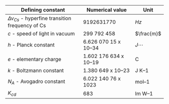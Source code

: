 | Defining constant | Numerical value       | Unit   |
|-------------------|-----------------------|--------|
| $\Delta ν_{Cs}$ - hyperfine transition frequency of Cs              | $9 192 631 770$         | $Hz$     |
| $c$ - speed of light in vacuum                 | 299 792 458           | $\frac{m}$  |
| $h$ - Planck constant                 | 6.626 070 15 x 10–34  | $J\cdots$    |
| $e$ - elementary charge                | 1.602 176 634 x 10–19 | C      |
| $k$ - Boltzmann constant                | 1.380 649 x 10–23     | J K–1  |
| $N_{A}$ - Avogadro constant                | 6.022 140 76 x 1023   | mol–1  |
| $K_{cd}$               | 683                   | lm W–1 |

